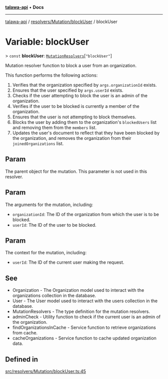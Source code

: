 [**talawa-api**](../../../../README.md) • **Docs**

***

[talawa-api](../../../../modules.md) / [resolvers/Mutation/blockUser](../README.md) / blockUser

# Variable: blockUser

\> `const` **blockUser**: [`MutationResolvers`](../../../../types/generatedGraphQLTypes/type-aliases/MutationResolvers.md)\[`"blockUser"`\]

Mutation resolver function to block a user from an organization.

This function performs the following actions:
1. Verifies that the organization specified by `args.organizationId` exists.
2. Ensures that the user specified by `args.userId` exists.
3. Checks if the user attempting to block the user is an admin of the organization.
4. Verifies if the user to be blocked is currently a member of the organization.
5. Ensures that the user is not attempting to block themselves.
6. Blocks the user by adding them to the organization's `blockedUsers` list and removing them from the `members` list.
7. Updates the user's document to reflect that they have been blocked by the organization, and removes the organization from their `joinedOrganizations` list.

## Param

The parent object for the mutation. This parameter is not used in this resolver.

## Param

The arguments for the mutation, including:
  - `organizationId`: The ID of the organization from which the user is to be blocked.
  - `userId`: The ID of the user to be blocked.

## Param

The context for the mutation, including:
  - `userId`: The ID of the current user making the request.

## See

 - Organization - The Organization model used to interact with the organizations collection in the database.
 - User - The User model used to interact with the users collection in the database.
 - MutationResolvers - The type definition for the mutation resolvers.
 - adminCheck - Utility function to check if the current user is an admin of the organization.
 - findOrganizationsInCache - Service function to retrieve organizations from cache.
 - cacheOrganizations - Service function to cache updated organization data.

## Defined in

[src/resolvers/Mutation/blockUser.ts:45](https://github.com/PalisadoesFoundation/talawa-api/blob/1f38da5423898626c6ebfa24896a9c3d008195c6/src/resolvers/Mutation/blockUser.ts#L45)
